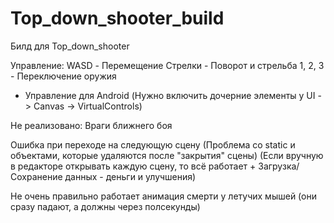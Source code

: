 # Top_down_shooter_build
Билд для Top_down_shooter

Управление:
WASD - Перемещение
Стрелки - Поворот и стрельба
1, 2, 3 - Переключение оружия

+ Управление для Android (Нужно включить дочерние элементы у UI -> Canvas -> VirtualControls)


Не реализовано:
Враги ближнего боя

Ошибка при переходе на следующую сцену (Проблема со static и объектами, которые удаляются после "закрытия" сцены) (Если вручную в редакторе открывать каждую сцену, то всё работает + Загрузка/Сохранение данных - деньги и улучшения)

Не очень правильно работает анимация смерти у летучих мышей (они сразу падают, а должны через полсекунды)